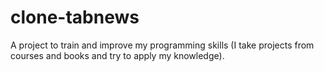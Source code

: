 # clone-tabnews

A project to train and improve my programming skills (I take projects from courses and books and try to apply my knowledge).
